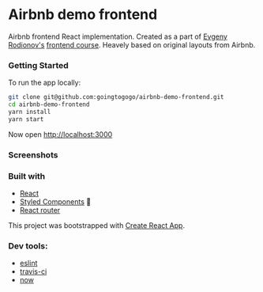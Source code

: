 # Airbnb demo frontend


Airbnb frontend React implementation. Created as a part of [Evgeny Rodionov's](https://github.com/evgenyrodionov) [frontend course](https://erodionov.ru/). Heavely based on original layouts from Airbnb.

### Getting Started
To run the app locally:
```sh
git clone git@github.com:goingtogogo/airbnb-demo-frontend.git
cd airbnb-demo-frontend
yarn install
yarn start
```
Now open [http://localhost:3000](http://localhost:3000)

### Screenshots

### Built with
- [React](https://github.com/facebook/react)
- [Styled Components](https://github.com/styled-components/styled-components) 💅
- [React router](https://github.com/ReactTraining/react-router)

This project was bootstrapped with [Create React App](https://github.com/facebookincubator/create-react-app).

### Dev tools:
- [eslint](https://eslint.org/) 
- [travis-ci](https://travis-ci.org/)
- [now](https://zeit.co/now)

